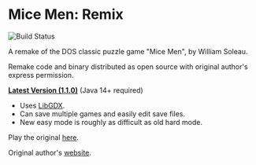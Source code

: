 # Mice Men: Remix #

![Build Status](https://github.com/synkarius/micemen/actions/workflows/gradle.yml/badge.svg)

A remake of the DOS classic puzzle game "Mice Men", by William Soleau.

Remake code and binary distributed as open source with original author's express permission.

**[Latest Version (1.1.0)](https://github.com/synkarius/micemen/releases/download/1.0.1/micemen.zip)** (Java 14+ required)

* Uses [LibGDX](https://github.com/libgdx/libgdx).
* Can save multiple games and easily edit save files.
* New easy mode is roughly as difficult as old hard mode.

Play the original [here](https://archive.org/details/MiceMen_1020).

Original author's [website](http://www.soleau.com).

